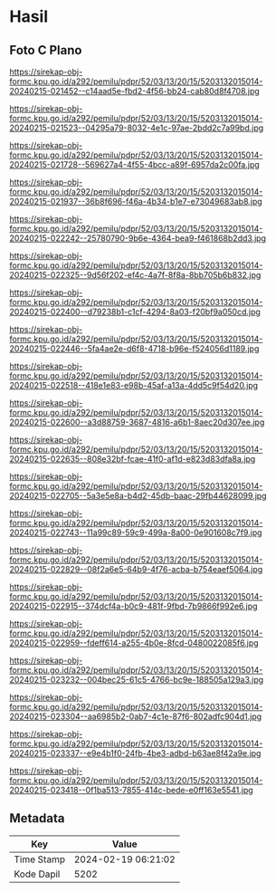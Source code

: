 # Hasil

## Foto C Plano

https://sirekap-obj-formc.kpu.go.id/a292/pemilu/pdpr/52/03/13/20/15/5203132015014-20240215-021452--c14aad5e-fbd2-4f56-bb24-cab80d8f4708.jpg

https://sirekap-obj-formc.kpu.go.id/a292/pemilu/pdpr/52/03/13/20/15/5203132015014-20240215-021523--04295a79-8032-4e1c-97ae-2bdd2c7a99bd.jpg

https://sirekap-obj-formc.kpu.go.id/a292/pemilu/pdpr/52/03/13/20/15/5203132015014-20240215-021728--569627a4-4f55-4bcc-a89f-6957da2c00fa.jpg

https://sirekap-obj-formc.kpu.go.id/a292/pemilu/pdpr/52/03/13/20/15/5203132015014-20240215-021937--36b8f696-f46a-4b34-b1e7-e73049683ab8.jpg

https://sirekap-obj-formc.kpu.go.id/a292/pemilu/pdpr/52/03/13/20/15/5203132015014-20240215-022242--25780790-9b6e-4364-bea9-f461868b2dd3.jpg

https://sirekap-obj-formc.kpu.go.id/a292/pemilu/pdpr/52/03/13/20/15/5203132015014-20240215-022325--9d56f202-ef4c-4a7f-8f8a-8bb705b6b832.jpg

https://sirekap-obj-formc.kpu.go.id/a292/pemilu/pdpr/52/03/13/20/15/5203132015014-20240215-022400--d79238b1-c1cf-4294-8a03-f20bf9a050cd.jpg

https://sirekap-obj-formc.kpu.go.id/a292/pemilu/pdpr/52/03/13/20/15/5203132015014-20240215-022446--5fa4ae2e-d6f8-4718-b96e-f524056d1189.jpg

https://sirekap-obj-formc.kpu.go.id/a292/pemilu/pdpr/52/03/13/20/15/5203132015014-20240215-022518--418e1e83-e98b-45af-a13a-4dd5c9f54d20.jpg

https://sirekap-obj-formc.kpu.go.id/a292/pemilu/pdpr/52/03/13/20/15/5203132015014-20240215-022600--a3d88759-3687-4816-a6b1-8aec20d307ee.jpg

https://sirekap-obj-formc.kpu.go.id/a292/pemilu/pdpr/52/03/13/20/15/5203132015014-20240215-022635--808e32bf-fcae-41f0-af1d-e823d83dfa8a.jpg

https://sirekap-obj-formc.kpu.go.id/a292/pemilu/pdpr/52/03/13/20/15/5203132015014-20240215-022705--5a3e5e8a-b4d2-45db-baac-29fb44628099.jpg

https://sirekap-obj-formc.kpu.go.id/a292/pemilu/pdpr/52/03/13/20/15/5203132015014-20240215-022743--11a99c89-59c9-499a-8a00-0e901608c7f9.jpg

https://sirekap-obj-formc.kpu.go.id/a292/pemilu/pdpr/52/03/13/20/15/5203132015014-20240215-022829--08f2a6e5-64b9-4f76-acba-b754eaef5064.jpg

https://sirekap-obj-formc.kpu.go.id/a292/pemilu/pdpr/52/03/13/20/15/5203132015014-20240215-022915--374dcf4a-b0c9-481f-9fbd-7b9866f992e6.jpg

https://sirekap-obj-formc.kpu.go.id/a292/pemilu/pdpr/52/03/13/20/15/5203132015014-20240215-022959--fdeff614-a255-4b0e-8fcd-0480022085f6.jpg

https://sirekap-obj-formc.kpu.go.id/a292/pemilu/pdpr/52/03/13/20/15/5203132015014-20240215-023232--004bec25-61c5-4766-bc9e-188505a129a3.jpg

https://sirekap-obj-formc.kpu.go.id/a292/pemilu/pdpr/52/03/13/20/15/5203132015014-20240215-023304--aa6985b2-0ab7-4c1e-87f6-802adfc904d1.jpg

https://sirekap-obj-formc.kpu.go.id/a292/pemilu/pdpr/52/03/13/20/15/5203132015014-20240215-023337--e9e4b1f0-24fb-4be3-adbd-b63ae8f42a9e.jpg

https://sirekap-obj-formc.kpu.go.id/a292/pemilu/pdpr/52/03/13/20/15/5203132015014-20240215-023418--0f1ba513-7855-414c-bede-e0ff163e5541.jpg


## Metadata

| Key        | Value               |
| ---------- | ------------------- |
| Time Stamp | 2024-02-19 06:21:02 |
| Kode Dapil | 5202                |



